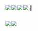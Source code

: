 <br>
<div>
  <img align="left" src="https://img.shields.io/badge/referer-boston-lightgrey.svg" />
  <img align="left" src="https://img.shields.io/badge/location-austin%20%26%20miami-green.svg" />
  <img align="left" src="https://img.shields.io/badge/user%20agent-ubuntu%3B%20linux-orange.svg" />
  <img align="left" src="https://img.shields.io/badge/content%20language-rust%2C%20%20go%2C%20%20python%2C%20%20javascript-blue.svg" />
  <a href="https://github.com/gregl83/gregl83/blob/master/id_rsa.pub">&#128273;</a>
</div>
<br><br>
<div>
  <a href="https://readme-stats-cfgj2cxdy.vercel.app/api/top-langs/?username=gregl83&hide=php">
    <img align="left" src="https://readme-stats-cfgj2cxdy.vercel.app/api/top-langs/?username=gregl83&hide=php" />
  </a>
  <a href="https://readme-stats-cfgj2cxdy.vercel.app/api?username=gregl83&count_private=true&show_icons=true">
    <img  align="left" src="https://readme-stats-cfgj2cxdy.vercel.app/api?username=gregl83&count_private=true&show_icons=true" />
  </a>
</div>

